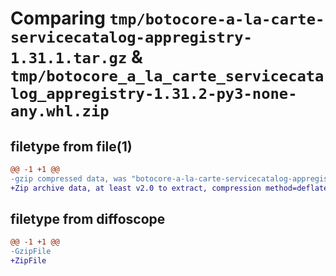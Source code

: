 # Comparing `tmp/botocore-a-la-carte-servicecatalog-appregistry-1.31.1.tar.gz` & `tmp/botocore_a_la_carte_servicecatalog_appregistry-1.31.2-py3-none-any.whl.zip`

## filetype from file(1)

```diff
@@ -1 +1 @@
-gzip compressed data, was "botocore-a-la-carte-servicecatalog-appregistry-1.31.1.tar", last modified: Sat Jul  8 01:42:48 2023, max compression
+Zip archive data, at least v2.0 to extract, compression method=deflate
```

## filetype from diffoscope

```diff
@@ -1 +1 @@
-GzipFile
+ZipFile
```

